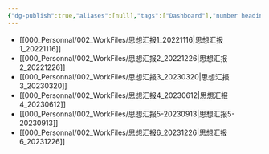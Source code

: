 ```yaml
---
{"dg-publish":true,"aliases":[null],"tags":["Dashboard"],"number headings":"auto, first-level 1, max 6, A.1.","Created-Date":"2024-04-15 18:56:45","Modified-Date":"2024-04-18 11:52:37","permalink":"/000_Personnal/002_WorkFiles/My_WorkFiles/","dgPassFrontmatter":true}
---
```





- [[000_Personnal/002_WorkFiles/思想汇报1_20221116\|思想汇报1_20221116]]
- [[000_Personnal/002_WorkFiles/思想汇报2_20221226\|思想汇报2_20221226]]
- [[000_Personnal/002_WorkFiles/思想汇报3_20230320\|思想汇报3_20230320]]
- [[000_Personnal/002_WorkFiles/思想汇报4_20230612\|思想汇报4_20230612]]
- [[000_Personnal/002_WorkFiles/思想汇报5-20230913\|思想汇报5-20230913]]
- [[000_Personnal/002_WorkFiles/思想汇报6_20231226\|思想汇报6_20231226]]



